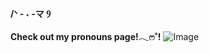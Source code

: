 **/ᐠ - ˕ -マ Ⳋ**

**Check out my pronouns page!𓂃ෆ˚!**
 ![Image](https://github.com/user-attachments/assets/9163a00e-7f4a-4163-a0a0-fd1b113ec02c)

<!--
**savoryl0ve/savoryl0ve** is a ✨ _special_ ✨ repository because its `README.md` (this file) appears on your GitHub profile.

Here are some ideas to get you started:

- 🔭 I’m currently working on ...
- 🌱 I’m currently learning ...
- 👯 I’m looking to collaborate on ...
- 🤔 I’m looking for help with ...
- 💬 Ask me about ...
- 📫 How to reach me: ...
- 😄 Pronouns: ...
- ⚡ Fun fact: ...
-->
